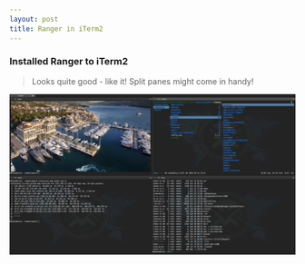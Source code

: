 ```yaml
---
layout: post
title: Ranger in iTerm2
---
```


### Installed Ranger to iTerm2
>Looks quite good - like it!
Split panes might come in handy!

<a href="/images/ranger.png"><img src="/images/ranger.png" width="700" /><a>
